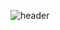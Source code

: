 ![header](https://capsule-render.vercel.app/api?type=slice&color=EADBCB&height=300&section=header&text=Kitkat-42&fontSize=70&fontAlign=70&fontAlignY=20&animation=fadeIn)


<!--
**Kitkat-42/Kitkat-42** is a ✨ _special_ ✨ repository because its `README.md` (this file) appears on your GitHub profile.

Here are some ideas to get you started:

- 🔭 I’m currently working on ...
- 🌱 I’m currently learning ...
- 👯 I’m looking to collaborate on ...
- 🤔 I’m looking for help with ...
- 💬 Ask me about ...
- 📫 How to reach me: ...
- 😄 Pronouns: ...
- ⚡ Fun fact: ...
-->
